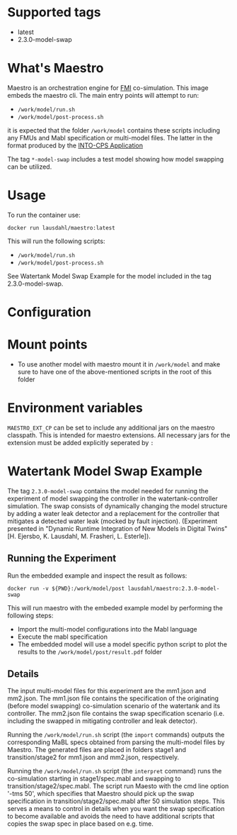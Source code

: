 # Supported tags

* latest
* 2.3.0-model-swap

# What's Maestro

Maestro is an orchestration engine for [FMI](https://fmi-standard.org/) co-simulation. This image embeds the maestro cli. The main entry points will attempt to run: 
* `/work/model/run.sh`
* `/work/model/post-process.sh`

it is expected that the folder `/work/model` contains these scripts including any FMUs and Mabl specification or multi-model files. The latter in the format produced by the [INTO-CPS Application](https://into-cps-association.readthedocs.io/projects/desktop-application/en/latest/)

The tag `*-model-swap` includes a test model showing how model swapping can be utilized.


# Usage

To run the container use:

```
docker run lausdahl/maestro:latest
```

This will run the following scripts:

* `/work/model/run.sh`
* `/work/model/post-process.sh`

See Watertank Model Swap Example for the model included in the tag 2.3.0-model-swap.

# Configuration

# Mount points

* To use another model with maestro mount it in `/work/model` and make sure to have one of the above-mentioned scripts in the root of this folder

# Environment variables

`MAESTRO_EXT_CP` can be set to include any additional jars on the maestro classpath. This is intended for maestro extensions. All necessary jars for the extension must be added explicitly seperated by `:`


# Watertank Model Swap Example

The tag `2.3.0-model-swap` contains the model needed for running the experiment of model swapping the controller in the watertank-controller simulation. The swap consists of dynamically changing the model structure by adding a water leak detector and a replacement for the controller that mitigates a detected water leak (mocked by fault injection). (Experiment presented in "Dynamic Runtime Integration of New Models in Digital Twins" [H. Ejersbo, K. Lausdahl, M. Frasheri, L. Esterle]).

## Running the Experiment


Run the embedded example and inspect the result as follows:

```
docker run -v ${PWD}:/work/model/post lausdahl/maestro:2.3.0-model-swap
```
This will run maestro with the embeded example model by performing the following steps:
* Import the multi-model configurations into the Mabl language
* Execute the mabl specification
* The embedded model will use a model specific python script to plot the results to the `/work/model/post/result.pdf` folder

## Details

The input multi-model files for this experiment are the mm1.json and mm2.json. The mm1.json file contains the specification of the originating (before model swapping) co-simulation scenario of the watertank and its controller. The mm2.json file contains the swap specification scenario (i.e. including the swapped in mitigating controller and leak detector).

Running the `/work/model/run.sh` script (the `import` commands) outputs the corresponding MaBL specs obtained from parsing the multi-model files by Maestro. The generated files are placed in folders stage1 and transition/stage2 for mm1.json and mm2.json, respectively.

Running the `/work/model/run.sh` script (the `interpret` command) runs the co-simulation starting in stage1/spec.mabl and swapping to transition/stage2/spec.mabl. The script run Maesto with the cmd line option '-tms 50', which specifies that Maestro should pick up the swap specification in transition/stage2/spec.mabl after 50 simulation steps. This serves a means to control in details when you want the swap specification to become available and avoids the need to have additional scripts that copies the swap spec in place based on e.g. time.




